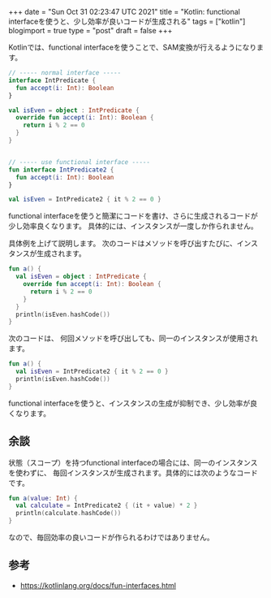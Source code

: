 +++
date = "Sun Oct 31 02:23:47 UTC 2021"
title = "Kotlin: functional interfaceを使うと、少し効率が良いコードが生成される"
tags = ["kotlin"]
blogimport = true
type = "post"
draft = false
+++

Kotlinでは、functional interfaceを使うことで、SAM変換が行えるようになります。

```kotlin
// ----- normal interface -----
interface IntPredicate {
  fun accept(i: Int): Boolean
}

val isEven = object : IntPredicate {
  override fun accept(i: Int): Boolean {
    return i % 2 == 0
  }
}


// ----- use functional interface -----
fun interface IntPredicate2 {
  fun accept(i: Int): Boolean
}

val isEven = IntPredicate2 { it % 2 == 0 }
```

functional interfaceを使うと簡潔にコードを書け、さらに生成されるコードが少し効率良くなります。
具体的には、インスタンスが一度しか作られません。

具体例を上げて説明します。
次のコードはメソッドを呼び出すたびに、インスタンスが生成されます。

```kotlin
fun a() {
  val isEven = object : IntPredicate {
    override fun accept(i: Int): Boolean {
      return i % 2 == 0
    }
  }
  println(isEven.hashCode())
}
```

次のコードは、
何回メソッドを呼び出しても、同一のインスタンスが使用されます。


```kotlin
fun a() {
  val isEven = IntPredicate2 { it % 2 == 0 }
  println(isEven.hashCode())
}
```

functional interfaceを使うと、インスタンスの生成が抑制でき、少し効率が良くなります。


## 余談

状態（スコープ）を持つfunctional interfaceの場合には、同一のインスタンスを使わずに、
毎回インスタンスが生成されます。具体的には次のようなコードです。

```kotlin
fun a(value: Int) {
  val calculate = IntPredicate2 { (it + value) * 2 }
  println(calculate.hashCode())
}
```

なので、毎回効率の良いコードが作られるわけではありません。

## 参考

- https://kotlinlang.org/docs/fun-interfaces.html
